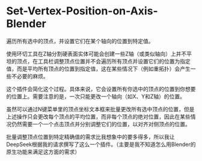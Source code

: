 # Set-Vertex-Position-on-Axis-Blender
遍历所有选中的顶点，并设置它们在某个轴向的位置到特定值。

使用环切工具在Z轴分割硬表面实体可能会创建一些Z轴（或类似轴向）上并不平坦的顶点，在工具栏调整顶点位置并不会遍历所有顶点并设置它们的位置为指定值，而是平均所有顶点的位置到指定值，这在某些情况下（例如重拓扑）会产生一些不必要的麻烦。

这个插件会简化这个过程。具体来说，它会设置所有你选中的顶点的位置到你想要的位置上。需要注意的是，一次只能更改一个轴向（如X、Y和Z轴）的位置。

虽然可以通过N键菜单里的顶点坐标文本框来批量更改所有选中顶点的位置，但是上述操作只会更改每个顶点的平均位置，而非每个顶点的绝对位置，因此在某些情况仍然需要一个一个点击顶点并分别调整它们的位置，以对齐对侧顶点的位置。

批量调整顶点位置到特定精确值的需求比我想象中的要多得多，所以我让DeepSeek根据我的请求撰写了这么一个插件。（主要是我不知道怎么用Blender的原生功能来满足这方面的需求）
